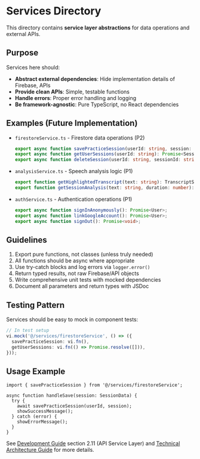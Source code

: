 # Services Directory

This directory contains **service layer abstractions** for data operations and external APIs.

## Purpose

Services here should:

- **Abstract external dependencies**: Hide implementation details of Firebase, APIs
- **Provide clean APIs**: Simple, testable functions
- **Handle errors**: Proper error handling and logging
- **Be framework-agnostic**: Pure TypeScript, no React dependencies

## Examples (Future Implementation)

- `firestoreService.ts` - Firestore data operations (P2)

  ```typescript
  export async function savePracticeSession(userId: string, session: SessionData): Promise<void>;
  export async function getUserSessions(userId: string): Promise<SessionData[]>;
  export async function deleteSession(userId: string, sessionId: string): Promise<void>;
  ```

- `analysisService.ts` - Speech analysis logic (P1)

  ```typescript
  export function getHighlightedTranscript(text: string): TranscriptSegment[];
  export function getSessionAnalysis(text: string, duration: number): AnalysisResult;
  ```

- `authService.ts` - Authentication operations (P1)
  ```typescript
  export async function signInAnonymously(): Promise<User>;
  export async function linkGoogleAccount(): Promise<User>;
  export async function signOut(): Promise<void>;
  ```

## Guidelines

1. Export pure functions, not classes (unless truly needed)
2. All functions should be async where appropriate
3. Use try-catch blocks and log errors via `logger.error()`
4. Return typed results, not raw Firebase/API objects
5. Write comprehensive unit tests with mocked dependencies
6. Document all parameters and return types with JSDoc

## Testing Pattern

Services should be easy to mock in component tests:

```typescript
// In test setup
vi.mock('@/services/firestoreService', () => ({
  savePracticeSession: vi.fn(),
  getUserSessions: vi.fn(() => Promise.resolve([])),
}));
```

## Usage Example

```tsx
import { savePracticeSession } from '@/services/firestoreService';

async function handleSave(session: SessionData) {
  try {
    await savePracticeSession(userId, session);
    showSuccessMessage();
  } catch (error) {
    showErrorMessage();
  }
}
```

See [Development Guide](../../development-docs/development-guide.md) section 2.11 (API Service Layer) and [Technical Architecture Guide](../../development-docs/technical-architecture-guide.md) for more details.
